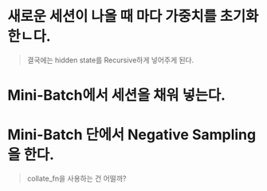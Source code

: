 # 새로운 세션이 나올 때 마다 가중치를 초기화 한ㄴ다.
> 결국에는 hidden state를 Recursive하게 넣어주게 된다.
# Mini-Batch에서 세션을 채워 넣는다.
# Mini-Batch 단에서 Negative Sampling을 한다.
> collate_fn을 사용하는 건 어떨까?